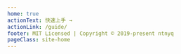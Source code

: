 ```yaml
---
home: true
actionText: 快速上手 →
actionLink: /guide/
footer: MIT Licensed | Copyright © 2019-present ntnyq
pageClass: site-home
---
```


<div class="hero-icon">
  <v-i color="#3eaf7c" name="vue" />
</div>
